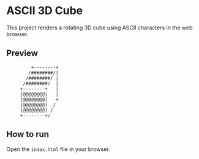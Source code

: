 # ASCII 3D Cube

This project renders a rotating 3D cube using ASCII characters in the web browser.

## Preview

```
         +--------+
        /########/|
       /########/ |
      /########/  |
     +--------+   |
     |@@@@@@@@|   |
     |@@@@@@@@|   +
     |@@@@@@@@|  /
     |@@@@@@@@| /
     +--------+/
```

## How to run

Open the `index.html` file in your browser.